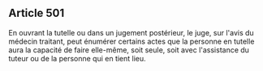 Article 501
----
En ouvrant la tutelle ou dans un jugement postérieur, le juge, sur l'avis du
médecin traitant, peut énumérer certains actes que la personne en tutelle aura
la capacité de faire elle-même, soit seule, soit avec l'assistance du tuteur ou
de la personne qui en tient lieu.
